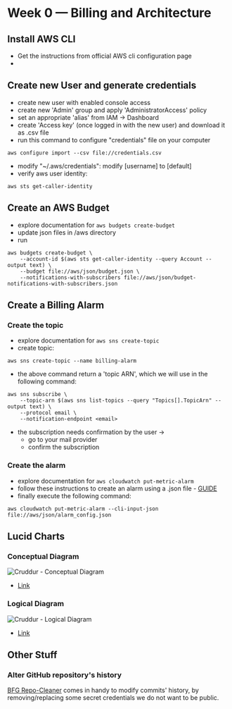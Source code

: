 # Week 0 — Billing and Architecture

## Install AWS CLI
- Get the instructions from official AWS cli configuration page
- 

## Create new User and generate credentials
- create new user with enabled console access
- create new 'Admin' group and apply 'AdministratorAccess' policy
- set an appropriate 'alias' from IAM -> Dashboard
- create 'Access key' (once logged in with the new user) and download it as .csv file
- run this command to configure "credentials" file on your computer
```
aws configure import --csv file://credentials.csv
```
- modify "~/.aws/credentials": modify [username] to [default]
- verify aws user identity:
```
aws sts get-caller-identity
```

## Create an AWS Budget
- explore documentation for `aws budgets create-budget`
- update json files in /aws directory
- run
```
aws budgets create-budget \
    --account-id $(aws sts get-caller-identity --query Account --output text) \
    --budget file://aws/json/budget.json \
    --notifications-with-subscribers file://aws/json/budget-notifications-with-subscribers.json
```

## Create a Billing Alarm
### Create the topic
- explore documentation for `aws sns create-topic`
- create topic:
```
aws sns create-topic --name billing-alarm
```
- the above command return a 'topic ARN', which we will use in the following command:
```
aws sns subscribe \
    --topic-arn $(aws sns list-topics --query "Topics[].TopicArn" --output text) \
    --protocol email \
    --notification-endpoint <email>
```
- the subscription needs confirmation by the user -> 
    - go to your mail provider
    - confirm the subscription

### Create the alarm
- explore documentation for `aws cloudwatch put-metric-alarm`
- follow these instructions to create an alarm using a .json file - [GUIDE](https://aws.amazon.com/premiumsupport/knowledge-center/cloudwatch-estimatedcharges-alarm/)
- finally execute the following command:
```
aws cloudwatch put-metric-alarm --cli-input-json file://aws/json/alarm_config.json
```

## Lucid Charts
### Conceptual Diagram
![Cruddur - Conceptual Diagram](https://github.com/denisgulev/aws-bootcamp-cruddur-2023/assets/22997490/c63bfd54-dfe6-4599-b7e8-56d624a20b2b)
- [Link](https://lucid.app/lucidchart/2dc0978c-ed7b-4cbc-a813-ded241cc0350/edit?viewport_loc=-848%2C-307%2C2627%2C1343%2C0_0&invitationId=inv_251bde7a-e611-42ab-ab0b-283b5f73fb88)
### Logical Diagram
![Cruddur - Logical Diagram](https://github.com/denisgulev/aws-bootcamp-cruddur-2023/assets/22997490/cb7f8d7d-256b-492c-ab0f-ecd0e827a63d)
- [Link](https://lucid.app/lucidchart/37758524-e6e1-4ea1-b6fe-cf8cfdb1566a/edit?viewport_loc=328%2C211%2C1594%2C815%2C0_0&invitationId=inv_ad7290e9-6939-4967-b62c-9f179ca754a1)


## Other Stuff
### Alter GitHub repository's history
[BFG Repo-Cleaner](https://rtyley.github.io/bfg-repo-cleaner/) comes in handy to modify commits' history, by removing/replacing some secret credentials we do not want to be public.
